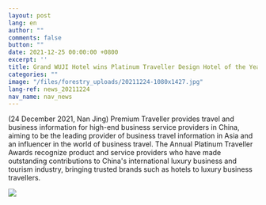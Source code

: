 ```yaml
---
layout: post
lang: en
author: ""
comments: false
button: ""
date: 2021-12-25 00:00:00 +0800
excerpt: ''
title: Grand WUJI Hotel wins Platinum Traveller Design Hotel of the Year
categories: ""
image: "/files/forestry_uploads/20211224-1080x1427.jpg"
lang-ref: news_20211224
nav_name: nav_news
---
```


(24 December 2021, Nan Jing) Premium Traveller provides travel and business information for high-end business service providers in China, aiming to be the leading provider of business travel information in Asia and an influencer in the world of business travel. The Annual Platinum Traveller Awards recognize product and service providers who have made outstanding contributions to China's international luxury business and tourism industry, bringing trusted brands such as hotels to luxury business travellers.

![](/files/forestry_uploads/20211224-1080x1427.jpg)
